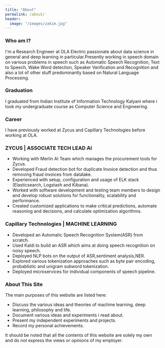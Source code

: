 ```yaml
---
title: "About"
permalink: /about/
header:
  image: "/images/zakim.jpg"
---
```


### Who am I? ###

I'm a Research Engineer at OLA Electric passionate about data science in general and deep learning in particular.Presently working in speech domain on various problems in speech such as Automatic Speech Recognition, Text to Speech, Wake Word detection, Speaker Verification and Recognition and also a lot of other stuff predominantly based on Natural Language Processing. 

### Graduation ###

I graduated from Indian Institute of Information Technology Kalyani where i took my undergraduate course as Computer Science and Engineering. 

### Career ###

I have previously worked at Zycus and Capillary Technologies before working at OLA. 

### ZYCUS | ASSOCIATE TECH LEAD AI ###

- Working with Merlin AI Team which manages the procurement tools for Zycus.
- Developed Fraud detection bot for duplicate Invoice detection and thus removing fraud invoices from datalake.
- Experienced with setup, configuration and usage of ELK stack (Elasticsearch, Logstash and Kibana).
- Worked with software development and testing team members to design and develop robust solutions for functionality, scalability and performance.
- Created customized applications to make critical predictions, automate reasoning and decisions, and calculate optimization algorithms.

### Capillary Technologies | MACHINE LEARNING ###

- Developed an Automatic Speech Recognition System(ASR) from scratch.
- Used Kaldi to build an ASR which aims at doing speech recognition on noisy speech.
- Deployed NLP bots on the output of ASR,sentiment analysis,NER.
- Explored various tokenization approaches such as byte pair encoding, probablistic and unigram subword tokenization.
- Deployed microservices for individual components of speech pipeline.

### About This Site ###

The main purposes of this website are listed here:

- Discuss the various ideas and theories of machine learning, deep learning, philosophy and life.
- Document various ideas and experiments i read about.
- Present my independent experiments and projects.
- Record my personal achievements.

It should be noted that all the contents of this website are solely my own and do not express the views or opinions of my employer.

